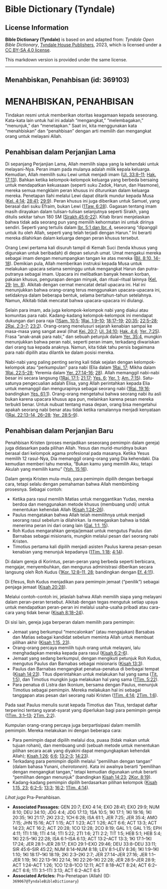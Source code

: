 # Bible Dictionary (Tyndale)

## License Information

**Bible Dictionary (Tyndale)** is based on and adapted from: _Tyndale Open Bible Dictionary_, [Tyndale House Publishers](https://tyndaleopenresources.com/), 2023, which is licensed under a [CC BY-SA 4.0 license](https://creativecommons.org/licenses/by-sa/4.0/legalcode.en).

This markdown version is provided under the same license.



--------------------------------

## Menahbiskan, Penahbisan (id: 369103)

MENAHBISKAN, PENAHBISAN
=======================

Tindakan resmi untuk memberikan otoritas keagamaan kepada seseorang. Kata\-kata lain untuk hal ini adalah “mengangkat,” “melembagakan,” “menunjuk,” dan “menetapkan.” Saat ini, kita menggunakan kata “menahbiskan” dan “penahbisan” dengan arti memilih dan mengangkat orang untuk melayani Allah.

Penahbisan dalam Perjanjian Lama
--------------------------------

Di sepanjang Perjanjian Lama, Allah memilih siapa yang Ia kehendaki untuk melayani\-Nya. Peran imam pada mulanya adalah milik kepala keluarga. Kemudian, Allah memilih suku Lewi untuk menjadi imam ([Ul. 33:8–11](https://ref.ly/Deut33:8-Deut33:11); [Hak. 17:13](https://ref.ly/Judg17:13)). Bahkan ketika kelompok\-kelompok keluarga yang berbeda bersaing untuk mendapatkan kekuasaan (seperti suku Zadok, Harun, dan Hasmone), mereka semua mengklaim peran khusus ini diturunkan dalam keluarga mereka. Penetapan Ilahi melalui Lewi dapat ditarik mundur kepada Musa ([Kel. 4:14](https://ref.ly/Exod4:14); [28:41](https://ref.ly/Exod28:41); [29:9](https://ref.ly/Exod29:9)). Peran khusus ini juga diberikan untuk Samuel, yang berasal dari suku Efraim, bukan Lewi ([1Taw. 6:28](https://ref.ly/1Chr6:28)). Gagasan tentang imam masih dirayakan dalam tulisan\-tulisan selanjutnya seperti Sirakh, yang ditulis sekitar tahun 180 SM ([Sirakh 45:6–22](https://ref.ly/Sir45:6-Sir45:22)). Kitab Ibrani menjelaskan bahwa tidak ada seorang pun yang memilih kehormatan ini untuk dirinya sendiri. Seperti yang tertulis dalam [Ibr. 5:1 dan Ibr. 4](https://ref.ly/Heb5:1,Heb5:4), seseorang “dipanggil untuk itu oleh Allah, seperti yang telah terjadi dengan Harun.” Ini berarti mereka dilahirkan dalam keluarga dengan peran khusus tersebut.

Orang Lewi pertama kali disuruh tampil di Kemah Suci (tenda khusus yang digunakan untuk beribadah) di depan seluruh umat. Umat mengakui mereka sebagai imam dengan menumpangkan tangan ke atas mereka ([Bil. 8:10, 14–18](https://ref.ly/Num8:10,Num8:14-Num8:18)). Demikian pula, Allah memberikan instruksi kepada Musa untuk melakukan upacara selama seminggu untuk mengangkat Harun dan putra\-putranya sebagai imam. Upacara ini melibatkan banyak hewan korban, pakaian khusus, pengurapan dengan minyak, dan ritual\-ritual lainnya ([Kel. 29](https://ref.ly/Exod29:1-Exod29:46); [Im. 8](https://ref.ly/Lev8:1-Lev8:36)). Alkitab dengan cermat mencatat detail upacara ini. Hal ini menunjukkan bahwa orang\-orang terus menggunakan upacara\-upacara ini, setidaknya dalam beberapa bentuk, selama bertahun\-tahun setelahnya. Namun, Alkitab tidak mencatat bahwa upacara\-upacara ini diulangi.

Selain para imam, ada juga kelompok\-kelompok nabi yang diakui atau komunitas para nabi. Kadang\-kadang kelompok\-kelompok ini mendapat dukungan dari para raja ([1Sam. 10:5](https://ref.ly/1Sam10:5); [1Raj. 1:9–10](https://ref.ly/1Kgs1:9-1Kgs1:10); [18:17–19](https://ref.ly/1Kgs18:17-1Kgs18:19); [20:35](https://ref.ly/1Kgs20:35); [22:5–28](https://ref.ly/1Kgs22:5-1Kgs22:28); [2Raj. 2:3–7](https://ref.ly/2Kgs2:3-2Kgs2:7); [23:2](https://ref.ly/2Kgs23:2)). Orang\-orang menelusuri sejarah kenabian sampai ke masa\-masa yang sangat awal (lihat [Kej. 20:7](https://ref.ly/Gen20:7); [Ul. 34:10](https://ref.ly/Deut34:10); [Hak. 4:4](https://ref.ly/Judg4:4); [Yer. 7:25](https://ref.ly/Jer7:25)). Frasa “anak\-anak para nabi,” dan sebuah petunjuk dalam [Yer. 35:4](https://ref.ly/Jer35:4), mungkin menunjukkan bahwa peran nabi, seperti peran imam, terkadang diwariskan dari orang tua kepada anaknya. Namun, kita tidak tahu persis bagaimana para nabi dipilih atau dilantik ke dalam posisi mereka.

Nabi\-nabi yang paling penting sering kali tidak sejalan dengan kelompok\-kelompok atau “perkumpulan” para nabi (Elia dalam [1Raj. 17](https://ref.ly/1Kgs17:1-1Kgs17:24); Mikha dalam [1Raj. 22:5–28](https://ref.ly/1Kgs22:5-1Kgs22:28); Yeremia dalam [Yer. 27:14–16](https://ref.ly/Jer27:14-Jer27:16); [28](https://ref.ly/Jer28:1-Jer28:17)). Allah memanggil nabi\-nabi besar ini secara langsung ([1Raj. 17:1](https://ref.ly/1Kgs17:1); [21:17](https://ref.ly/1Kgs21:17); [Yes. 6](https://ref.ly/Isa6:1-Isa6:13); [Yer. 1](https://ref.ly/Jer1:1-Jer1:19); [Am. 7:15](https://ref.ly/Amos7:15)). Satu\-satunya pengecualian adalah Elisa, yang Allah perintahkan kepada Elia untuk memanggil dan mengurapinya sebagai seorang nabi ([1Raj. 19:16](https://ref.ly/1Kgs19:16); bandingkan [Yes. 61:1](https://ref.ly/Isa61:1)). Orang\-orang mengetahui bahwa seorang nabi itu asli bukan karena upacara khusus apa pun, melainkan karena pesan mereka terbukti benar. Untuk nubuat tentang masa depan, orang bisa mengetahui apakah seorang nabi benar atau tidak ketika ramalannya menjadi kenyataan ([1Raj. 22:13–14, 26–28](https://ref.ly/1Kgs22:13-1Kgs22:14,1Kgs22:26-1Kgs22:28); [Yer. 28:5–9](https://ref.ly/Jer28:5-Jer28:9)).

Penahbisan dalam Perjanjian Baru
--------------------------------

Penahbisan Kristen (proses menjadikan seseorang pemimpin dalam gereja) juga didasarkan pada pilihan Allah. Yesus dan murid\-muridnya bukan berasal dari kelompok agama profesional pada masanya. Ketika Yesus memilih 12 rasul\-Nya, Dia memanggil orang\-orang yang Dia kehendaki. Dia kemudian memberi tahu mereka, “Bukan kamu yang memilih Aku, tetapi Akulah yang memilih kamu” ([Yoh. 15:16](https://ref.ly/John15:16)). 

Dalam gereja Kristen mula\-mula, para pemimpin dipilih dengan berbagai cara, tetapi selalu dengan pemahaman bahwa Allah membimbing prosesnya. Sebagai contoh:

* Ketika para rasul memilih Matias untuk menggantikan Yudas, mereka berdoa dan menggunakan metode khusus (membuang undi) untuk menentukan kehendak Allah ([Kisah 1:24–26](https://ref.ly/Acts1:24-Acts1:26)).
* Paulus mengatakan bahwa Allah telah memilihnya untuk menjadi seorang rasul sebelum ia dilahirkan. Ia menegaskan bahwa ia tidak menerima peran ini dari orang lain ([Gal. 1:1, 15](https://ref.ly/Gal1:1,Gal1:15)).
* Roh Kudus mengarahkan gereja/jemaat untuk mengutus Paulus dan Barnabas sebagai misionaris, mungkin melalui pesan dari seorang nabi Kristen.
* Timotius pertama kali dipilih menjadi asisten Paulus karena pesan\-pesan kenabian yang menunjuk kepadanya ([1Tim. 1:18](https://ref.ly/1Tim1:18); [4:14](https://ref.ly/1Tim4:14)).

Di dalam gereja di Korintus, peran\-peran yang berbeda seperti berbicara, mengajar, menyembuhkan, dan mengurus administrasi diberikan secara langsung oleh Roh Kudus ([1Kor. 12:8–11, 28](https://ref.ly/1Cor12:8-1Cor12:11,1Cor12:28); bandingkan dengan [Ef. 4:11](https://ref.ly/Eph4:11)). 

Di Efesus, Roh Kudus menjadikan para pemimpin jemaat (“penilik”) sebagai penjaga jemaat ([Kisah 20:28](https://ref.ly/Acts20:28)). 

Melalui contoh\-contoh ini, jelaslah bahwa Allah memilih siapa yang melayani dalam peran\-peran tersebut. Alkitab dengan tegas mengutuk setiap upaya untuk mendapatkan peran\-peran ini melalui usaha\-usaha pribadi atau cara\-cara yang tidak benar ([Kisah 8:18–24](https://ref.ly/Acts8:18-Acts8:24)).

Di sisi lain, gereja juga berperan dalam memilih para pemimpin:

* Jemaat yang berkumpul “mencalonkan” (atau mengajukan) Barsabas dan Matias sebagai kandidat sebelum meminta Allah untuk membuat pilihan akhir ([Kisah 1:15, 23](https://ref.ly/Acts1:15,Acts1:23)).
* Orang\-orang percaya memilih tujuh orang untuk melayani, lalu menghadapkan mereka kepada para rasul ([Kisah 6:2–6](https://ref.ly/Acts6:2-Acts6:6)).
* Jemaat yang sedang berkumpul, dengan mengikuti petunjuk Roh Kudus, mengutus Paulus dan Barnabas sebagai misionaris ([Kisah 13:3](https://ref.ly/Acts13:3)).
* Paulus dan Barnabas mengangkat penatua\-penatua di berbagai tempat ([Kisah 14:23](https://ref.ly/Acts14:23)). Titus diperintahkan untuk melakukan hal yang sama ([Tit. 1:5](https://ref.ly/Titus1:5)), dan Timotius mungkin juga melakukan hal yang sama ([1Tim. 5:22](https://ref.ly/1Tim5:22)).
* Para penatua di Listra dan Ikonium, bersama dengan Paulus, menunjuk Timotius sebagai pemimpin. Mereka melakukan hal ini sebagai tanggapan atas pesan dari seorang nabi Kristen ([1Tim. 4:14](https://ref.ly/1Tim4:14); [2Tim. 1:6](https://ref.ly/2Tim1:6)).

Pada saat Paulus menulis surat kepada Timotius dan Titus, terdapat daftar terperinci tentang syarat\-syarat yang diperlukan bagi para pemimpin gereja ([1Tim. 3:1–13](https://ref.ly/1Tim3:1-1Tim3:13); [2Tim. 2:2](https://ref.ly/2Tim2:2)).

Kumpulan orang\-orang percaya juga berpartisipasi dalam memilih pemimpin. Mereka melakukan ini dengan beberapa cara:

* Para pemimpin dapat dipilih melalui doa, puasa (tidak makan untuk tujuan rohani), dan membuang undi (sebuah metode untuk menentukan pilihan secara acak yang diyakini dapat mengungkapkan kehendak Allah); [Kisah 1:26](https://ref.ly/Acts1:26); [6:6](https://ref.ly/Acts6:6); [13:2–3](https://ref.ly/Acts13:2-Acts13:3); [14:23](https://ref.ly/Acts14:23)).
* Terkadang para pemimpin dipilih melalui “pemilihan dengan tangan” (dalam bahasa Yunani, *cheirotonein*). Kata ini awalnya berarti “pemilihan dengan mengangkat tangan,” tetapi kemudian digunakan untuk berarti “pemilihan dengan menunjuk” (bandingkan [Kisah 14:23](https://ref.ly/Acts14:23); [2Kor. 8:19](https://ref.ly/2Cor8:19)).
* Kadang\-kadang pemimpin dipilih berdasarkan pilihan kelompok ([Kisah 1:15, 23](https://ref.ly/Acts1:15,Acts1:23); [6:2–5](https://ref.ly/Acts6:2-Acts6:5); [13:3](https://ref.ly/Acts13:3); [16:2](https://ref.ly/Acts16:2); [1Tim. 4:14](https://ref.ly/1Tim4:14)).

*Lihat juga* Pra\-Penahbisan.

* **Associated Passages:** GEN 20:7; EXO 4:14; EXO 28:41; EXO 29:9; NUM 8:10; DEU 34:10; JDG 4:4; JDG 17:13; 1SA 10:5; 1KI 17:1; 1KI 19:16; 1KI 20:35; 1KI 21:17; 2KI 23:2; 1CH 6:28; ISA 61:1; JER 7:25; JER 35:4; AMO 7:15; JHN 15:16; ACT 1:15; ACT 1:23; ACT 1:26; ACT 6:6; ACT 13:3; ACT 14:23; ACT 16:2; ACT 20:28; 1CO 12:28; 2CO 8:19; GAL 1:1; GAL 1:15; EPH 4:11; 1TI 1:18; 1TI 4:14; 1TI 5:22; 2TI 1:6; 2TI 2:2; TIT 1:5; HEB 5:1; HEB 5:4; 1KI 22:5–1KI 22:28; ISA 6:1–ISA 6:13; ACT 13:2–ACT 13:3; 1KI 17:1–1KI 17:24; JER 28:1–JER 28:17; EXO 29:1–EXO 29:46; DEU 33:8–DEU 33:11; SIR 45:6–SIR 45:22; NUM 8:14–NUM 8:18; LEV 8:1–LEV 8:36; 1KI 1:9–1KI 1:10; 1KI 18:17–1KI 18:19; 2KI 2:3–2KI 2:7; JER 27:14–JER 27:16; JER 1:1–JER 1:19; 1KI 22:13–1KI 22:14; 1KI 22:26–1KI 22:28; JER 28:5–JER 28:9; ACT 1:24–ACT 1:26; 1CO 12:8–1CO 12:11; ACT 8:18–ACT 8:24; ACT 6:2–ACT 6:6; 1TI 3:1–1TI 3:13; ACT 6:2–ACT 6:5
* **Associated Articles:** Pra-Penetapan (Allah) (ID: `369067@TyndaleBibleDictionary`)

